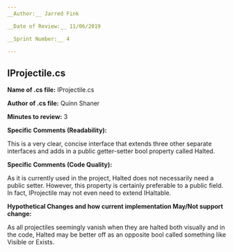 ```yaml
---
__Author:__ Jarred Fink

__Date of Review:__ 11/06/2019

__Sprint Number:__ 4

---
```

## IProjectile.cs ##

__Name of .cs file:__ IProjectile.cs 

__Author of .cs file:__ Quinn Shaner

__Minutes to review:__ 3

__Specific Comments (Readability):__

This is a very clear, concise interface that extends three other separate interfaces and adds in a public getter-setter bool property called Halted.

__Specific Comments (Code Quality):__

As it is currently used in the project, Halted does not necessarily need a public setter. However, this property is certainly preferable to a public field. In fact, IProjectile may not even need to extend IHaltable.

__Hypothetical Changes and how current implementation May/Not support change:__

As all projectiles seemingly vanish when they are halted both visually and in the code, Halted may be better off as an opposite bool called something like Visible or Exists.